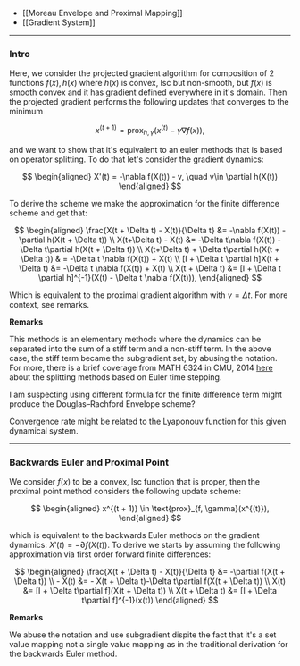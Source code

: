 * [[Moreau Envelope and Proximal Mapping]]
* [[Gradient System]]

---
### **Intro**

Here, we consider the projected gradient algorithm for composition of 2 functions $f(x), h(x)$ where $h(x)$ is convex, lsc but non-smooth, but $f(x)$ is smooth convex and it has gradient defined everywhere in it's domain. Then the projected gradient performs the following updates that converges to the minimum

$$
x^{(t + 1)} = \text{prox}_{h, \gamma}(x^{(t)} - \gamma\nabla f(x)), 
$$

and we want to show that it's equivalent to an euler methods that is based on operator splitting. To do that let's consider the gradient dynamics: 

$$
\begin{aligned}
    X'(t) = -\nabla f(X(t)) - v, \quad  v\in \partial h(X(t))
\end{aligned}
$$

To derive the scheme we make the approximation for the finite difference scheme and get that: 

$$
\begin{aligned}
    \frac{X(t + \Delta t) - X(t)}{\Delta t} &= 
    -\nabla f(X(t)) - \partial h(X(t + \Delta t))
    \\
    X(t+\Delta t) - X(t) &= -\Delta t\nabla f(X(t)) - \Delta t\partial h(X(t + \Delta t))
    \\
    X(t+\Delta t) + \Delta t\partial h(X(t + \Delta t)) 
    & = -\Delta t \nabla f(X(t))  + X(t)
    \\
    [I + \Delta t \partial h]X(t + \Delta t) &= 
    -\Delta t \nabla f(X(t)) + X(t)
    \\
    X(t + \Delta t) &= 
    [I + \Delta t \partial h]^{-1}(X(t) - \Delta t \nabla f(X(t))), 
\end{aligned}
$$

Which is equivalent to the proximal gradient algorithm with $\gamma = \Delta t$. For more context, see remarks. 

**Remarks**

This methods is an elementary methods where the dynamics can be separated into the sum of a stiff term and a non-stiff term. In the above case, the stiff term became the subgradient set, by abusing the notation. For more, there is a brief coverage from MATH 6324 in CMU, 2014 [here](http://runge.math.smu.edu/Courses/Math6321_Fall14/_downloads/imex.pdf) about the splitting methods based on Euler time stepping. 

I am suspecting using different formula for the finite difference term might produce the Douglas–Rachford Envelope scheme?

Convergence rate might be related to the Lyaponouv function for this given dynamical system. 

---
### **Backwards Euler and Proximal Point**

We consider $f(x)$ to be a convex, lsc function that is proper, then the proximal point method considers the following update scheme: 

$$
\begin{aligned}
    x^{(t + 1)} \in \text{prox}_{f, \gamma}(x^{(t)}), 
\end{aligned}
$$

which is equivalent to the backwards Euler methods on the gradient dynamics: $X'(t) = -\partial f(X(t))$. To derive we starts by assuming the following approximation via first order forward finite differences: 

$$
\begin{aligned}
    \frac{X(t + \Delta t) - X(t)}{\Delta t} &= -\partial f(X(t  + \Delta t))
    \\
     - X(t) &= 
    - X(t + \Delta t)-\Delta t\partial f(X(t + \Delta t))
    \\
    X(t) &= 
    [I + \Delta t\partial f](X(t + \Delta t))
    \\
    X(t + \Delta t) &= [I + \Delta t\partial f]^{-1}(x(t))
\end{aligned}
$$

**Remarks**

We abuse the notation and use subgradient dispite the fact that it's a set value mapping not a single value mapping as in the traditional derivation for the backwards Euler method. 
